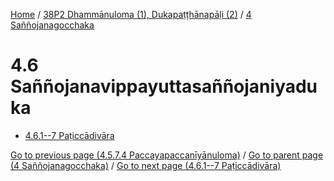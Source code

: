 
[Home](/) / [38P2 Dhammānuloma (1), Dukapaṭṭhānapāḷi (2)](../../38P2.md) / [4 Saññojanagocchaka](../4.md)

# 4.6 Saññojanavippayuttasaññojaniyaduka

* [4.6.1--7 Paṭiccādivāra](4.6/4.6.1--7.md)

[Go to previous page (4.5.7.4 Paccayapaccanīyānuloma)](4.5/4.5.7/4.5.7.4.md) / [Go to parent page (4 Saññojanagocchaka)](../4.md) / [Go to next page (4.6.1--7 Paṭiccādivāra)](4.6/4.6.1--7.md)


